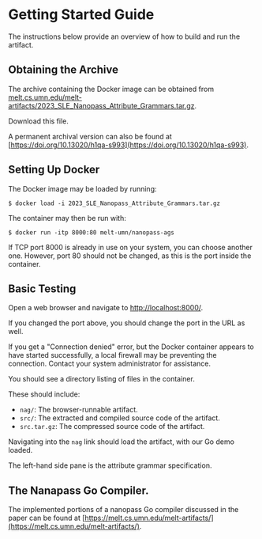 # Getting Started Guide

The instructions below provide an overview of how to build and run the artifact.

## Obtaining the Archive

The archive containing the Docker image can be obtained from [melt.cs.umn.edu/melt-artifacts/2023_SLE_Nanopass_Attribute_Grammars.tar.gz](http://melt.cs.umn.edu/melt-artifacts/2023_SLE_Nanopass_Attribute_Grammars.tar.gz).

Download this file.

A permanent archival version can also be found at [https://doi.org/10.13020/h1qa-s993](https://doi.org/10.13020/h1qa-s993).


## Setting Up Docker

The Docker image may be loaded by running:

```console
$ docker load -i 2023_SLE_Nanopass_Attribute_Grammars.tar.gz
```

The container may then be run with:

```console
$ docker run -itp 8000:80 melt-umn/nanopass-ags
```

If TCP port 8000 is already in use on your system, you can choose another one.
However, port 80 should not be changed, as this is the port inside the container.

## Basic Testing

Open a web browser and navigate to [http://localhost:8000/](http://localhost:8000/).

If you changed the port above, you should change the port in the URL as well.

If you get a "Connection denied" error, but the Docker container appears to have started successfully, a local firewall may be preventing the connection.
Contact your system administrator for assistance.

You should see a directory listing of files in the container.

These should include:

- `nag/`: The browser-runnable artifact.
- `src/`: The extracted and compiled source code of the artifact.
- `src.tar.gz`: The compressed source code of the artifact.

Navigating into the `nag` link should load the artifact, with our Go demo loaded.

The left-hand side pane is the attribute grammar specification.

## The Nanapass Go Compiler.

The implemented portions of a nanopass Go compiler discussed in the paper can be found at [https://melt.cs.umn.edu/melt-artifacts/](https://melt.cs.umn.edu/melt-artifacts/).

